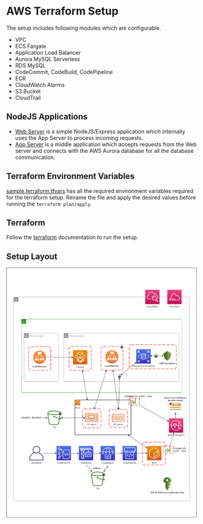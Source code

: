 # AWS Terraform Setup
The setup includes following modules which are configurable.

- VPC
- ECS Fargate
- Application Load Balancer
- Aurora MySQL Serverless
- RDS MySQL
- CodeCommit, CodeBuild, CodePipeline 
- ECR
- CloudWatch Alarms
- S3 Bucket
- CloudTrail

## NodeJS Applications
* [Web Server](./source/terraform-demo-server/fe-server) is a simple NodeJS/Express application which internally uses the App Server to process incoming requests.
* [App Server](./source/terraform-demo-server/be-server) is a middle application which accepts requests from the Web server and connects with the AWS Aurora database for all the database communication. 

## Terraform Environment Variables
[sample.terraform.tfvars](./sample.terraform.tfvars) has all the required environment variables required for the terraform setup. Rename the file and apply the desired values before running the `terraform plan/apply`. 

## Terraform 
Follow the [terraform](https://https://www.terraform.io/docs/commands/index.html) documentation to run the setup. 

## Setup Layout

![](extra/aws_terraform_cicd.png)
